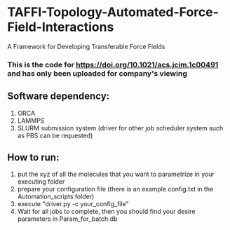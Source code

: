 # TAFFI-Topology-Automated-Force-Field-Interactions
 A Framework for Developing Transferable Force Fields
### This is the code for https://doi.org/10.1021/acs.jcim.1c00491 and has only been uploaded for company's viewing
## Software dependency:
1. ORCA
2. LAMMPS
3. SLURM submission system (driver for other job scheduler system such as PBS can be requested)
## How to run:
1. put the xyz of all the molecules that you want to parametrize in your executing folder
2. prepare your configuration file (there is an example config.txt in the Automation_scripts folder)
3. execute "driver.py -c your_config_file"
4. Wait for all jobs to complete, then you should find your desire parameters in Param_for_batch.db
